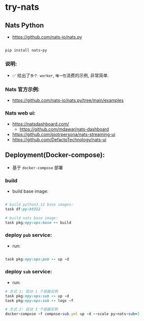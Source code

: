 # try-nats

## Nats Python

- https://github.com/nats-io/nats.py

```ruby

pip install nats-py

```

### 说明:

- ✅ 给出了`多个 worker`, `唯一性`消费的示例, 非常简单.

### Nats 官方示例:

- https://github.com/nats-io/nats.py/tree/main/examples

### Nats web ui:

- https://natsdashboard.com/
  - https://github.com/mdawar/nats-dashboard
- https://github.com/piotrpersona/nats-streaming-ui
- https://github.com/DefactoTechnology/nats-ui

## Deployment(Docker-compose):

- 基于 `docker-compose` 部署


### build

- build base image:

```ruby

# build python3.12 base images:
task df:py:bt312

# build nats base image:
task pkg:npy:ops:base -- build


```


### deploy `pub` service:

- run:


```ruby

task pkg:npy:ops:pub -- up -d

```

### deploy `sub` service:

- run:

```ruby
# 方式 1: 启动 1 个容器实例
task pkg:npy:ops:sub -- up -d
task pkg:npy:ops:sub -- logs -f

# 方式 2: 启动 3 个容器实例
docker-compose -f compose-sub.yml up -d --scale py-nats-sub=3

```
